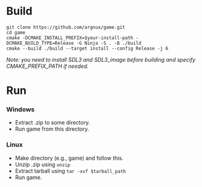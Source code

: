 # Build

```
git clone https://github.com/argnux/game.git
cd game
cmake -DCMAKE_INSTALL_PREFIX=$your-install-path -DCMAKE_BUILD_TYPE=Release -G Ninja -S . -B ./build
cmake --build ./build --target install --config Release -j 6
```
_Note: you need to install SDL3 and SDL3_image before building and specify CMAKE_PREFIX_PATH if needed._

# Run

### Windows
- Extract .zip to some directory.
- Run game from this directory.

### Linux
- Make directory (e.g., game) and follow this.
- Unzip .zip using `unzip`
- Extract tarball using `tar -xvf $tarball_path`
- Run game.
